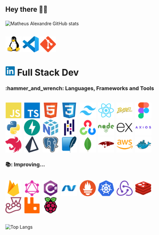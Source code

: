 ## Hey there 👋🏻
### 

![Matheus Alexandre GitHub stats](https://github-readme-stats.vercel.app/api?username=MatheusABA&show_icons=true&theme=synthwave&rank_icon=github&ring_color=ca58ed&hide=prs,issues)



<div style="display: inline_block"><br/>
	<img alt="ubuntu" src="https://github.com/devicons/devicon/blob/master/icons/linux/linux-original.svg" width="50" height="50"/>
	<img alt="vscode" src="https://github.com/devicons/devicon/blob/master/icons/vscode/vscode-original.svg" width="50" height="50">
	<img alt="git" src="https://github.com/devicons/devicon/blob/master/icons/git/git-original.svg" width="50" height="50"/>
	

</div>


# <a href="https://www.linkedin.com/in/matheus-alexandre-barbier-b69ab3224/"><img src="https://raw.githubusercontent.com/devicons/devicon/ca28c779441053191ff11710fe24a9e6c23690d6/icons/linkedin/linkedin-original.svg" width="30" height="30" alt="Social" ></a> Full Stack Dev 


<h3> :hammer_and_wrench: Languages, Frameworks and Tools  </h3>

<div style="display: inline_block"><br/>
	<img alt="js" src="https://github.com/devicons/devicon/blob/master/icons/javascript/javascript-plain.svg" width="50" height="50"/>&nbsp;
	<img alt="ts" src="https://github.com/devicons/devicon/blob/master/icons/typescript/typescript-plain.svg" width="50" height="50"/>&nbsp;
	<img alt="html5" src="https://github.com/devicons/devicon/blob/master/icons/html5/html5-original.svg" width="50" height="50"/>&nbsp;
	<img alt="css3" src="https://github.com/devicons/devicon/blob/master/icons/css3/css3-original.svg" width="50" height="50"/>&nbsp;
	<img alt="tailwindcss" src="https://github.com/devicons/devicon/blob/master/icons/tailwindcss/tailwindcss-original.svg" width="50" height="50"/>&nbsp;
	<img alt="react" src="https://github.com/devicons/devicon/blob/master/icons/react/react-original.svg" width="50" height="50"/>&nbsp;
	<img alt="babel "src="https://github.com/devicons/devicon/blob/master/icons/babel/babel-original.svg" width="50" height="50"/>&nbsp;
	<img alt="figma" src="https://github.com/devicons/devicon/blob/master/icons/figma/figma-original.svg" width="50" height="50"/>&nbsp;
	<br>
	<img alt="python" src="https://github.com/devicons/devicon/blob/master/icons/python/python-original.svg" width="50" height="50"/>&nbsp;
	<img alt="fastapi" src="https://github.com/devicons/devicon/blob/master/icons/fastapi/fastapi-original.svg" width="50" height="50"/>&nbsp;
	<img alt="numpy" src="https://github.com/devicons/devicon/blob/master/icons/numpy/numpy-original.svg" width="50" height="50"/>&nbsp;
	<img alt="pandas" src="https://github.com/devicons/devicon/blob/master/icons/pandas/pandas-original.svg" width="50" height="50"/>&nbsp;
	<img alt="opencv" src="https://github.com/devicons/devicon/blob/master/icons/opencv/opencv-original.svg" width="50" height="50"/>&nbsp;
	<img alt="nodejs" src="https://github.com/devicons/devicon/blob/master/icons/nodejs/nodejs-plain-wordmark.svg" width="50" height="50"/>&nbsp;
	<img alt="expressjs" src="https://github.com/devicons/devicon/blob/master/icons/express/express-original.svg" width="50" height="50"/>&nbsp;
	<img alt="axios" src="https://github.com/devicons/devicon/blob/master/icons/axios/axios-plain-wordmark.svg" width="50" height="50"/>
	<img alt="nestjs" src="https://github.com/devicons/devicon/blob/master/icons/nestjs/nestjs-original.svg" width="50" height="50"/>&nbsp;
	<img alt="prisma" src="https://github.com/devicons/devicon/blob/master/icons/prisma/prisma-original.svg" width="50" height="50"/>&nbsp;
	<img alt="pgsql" src="https://github.com/devicons/devicon/blob/master/icons/postgresql/postgresql-original.svg" width="50" height="50"/>&nbsp;
	<img alt="sqlite" src="https://github.com/devicons/devicon/blob/master/icons/sqlite/sqlite-original.svg" width="50" height="50"/>&nbsp;
	<img alt="mongodb" src="https://github.com/devicons/devicon/blob/master/icons/mongodb/mongodb-original.svg" width="50" height="50"/>&nbsp;
	<img alt="mongodb" src="https://github.com/devicons/devicon/blob/master/icons/mongoose/mongoose-original.svg" width="50" height="50"/>&nbsp;
	<img alt="aws" src="https://github.com/devicons/devicon/blob/master/icons/amazonwebservices/amazonwebservices-plain-wordmark.svg" width="50" height="50"/>&nbsp;
	<img alt="docker" src="https://github.com/devicons/devicon/blob/master/icons/docker/docker-original.svg" width="50" height="50"/>&nbsp;
	
<!--  	<img alt="aws" src="" width="50" height="50"/>&nbsp; -->
</div>

### 📚: Improving... 
<div style="display: inline_block"></br>
	<img alt="firebase" src="https://github.com/devicons/devicon/blob/master/icons/firebase/firebase-original.svg" width="50" height="50"/>&nbsp;
	<img alt="graphql" src="https://github.com/devicons/devicon/blob/master/icons/graphql/graphql-plain.svg" width="50" height="50"/>&nbsp;
 	<img alt="csharp" src="https://github.com/devicons/devicon/blob/master/icons/csharp/csharp-original.svg" width="50" height="50"/>&nbsp;
 	<img alt="dotnet" src="https://github.com/devicons/devicon/blob/master/icons/dot-net/dot-net-original.svg" width="50" height="50"/>&nbsp;
 	<img alt="prometheus" src="https://github.com/devicons/devicon/blob/master/icons/prometheus/prometheus-original.svg" width="50" height="50"/>&nbsp;
	<img alt="kubernet" src="https://github.com/devicons/devicon/blob/master/icons/kubernetes/kubernetes-original.svg" width="50" height="50"/>&nbsp;
 	<img alt="redux" src="https://github.com/devicons/devicon/blob/master/icons/redux/redux-original.svg" width="50" height="50"/>&nbsp;
 	<img alt="redis" src="https://github.com/devicons/devicon/blob/master/icons/redis/redis-original.svg" width="50" height="50"/>&nbsp;
 	<img alt="jest" src="https://github.com/devicons/devicon/blob/master/icons/jest/jest-plain.svg" width="50" height="50"/>&nbsp;
 	<img alt="rabbitmq" src="https://github.com/devicons/devicon/blob/master/icons/rabbitmq/rabbitmq-original.svg" width="50" height="50"/>&nbsp;
 	<img alt="raspberry" src="https://github.com/devicons/devicon/blob/master/icons/raspberrypi/raspberrypi-original.svg" width="50" height="50"/>&nbsp;




</div>

<br>

![Top Langs](https://github-readme-stats.vercel.app/api/top-langs/?username=MatheusABA&theme=vision-friendly-dark&layout=compact)
